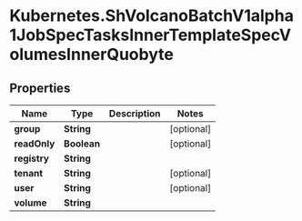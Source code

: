 # Kubernetes.ShVolcanoBatchV1alpha1JobSpecTasksInnerTemplateSpecVolumesInnerQuobyte

## Properties

Name | Type | Description | Notes
------------ | ------------- | ------------- | -------------
**group** | **String** |  | [optional] 
**readOnly** | **Boolean** |  | [optional] 
**registry** | **String** |  | 
**tenant** | **String** |  | [optional] 
**user** | **String** |  | [optional] 
**volume** | **String** |  | 


